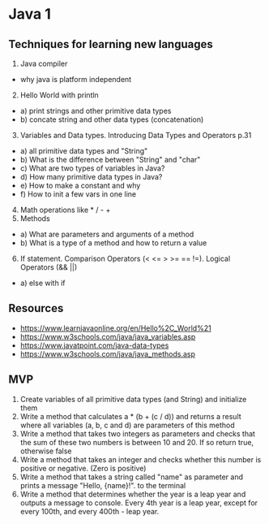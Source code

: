 # Java 1

## Techniques for learning new languages

1. Java compiler
  * why java is platform independent
2. Hello World with println
  * a) print strings and other primitive data types
  * b) concate string and other data types (concatenation)
3. Variables and Data types. Introducing Data Types and Operators p.31
  * a) all primitive data types and "String"
  * b) What is the difference between "String" and "char"
  * c) What are two types of variables in Java?
  * d) How many primitive data types in Java?
  * e) How to make a constant and why
  * f) How to init a few vars in one line
4. Math operations like \* / - +
5. Methods
  * a) What are parameters and arguments of a method
  * b) What is a type of a method and how to return a value
6. If statement. Comparison Operators (< <= > >= == !=). Logical Operators (&& ||)
  * a) else with if

## Resources

* https://www.learnjavaonline.org/en/Hello%2C_World%21
* https://www.w3schools.com/java/java_variables.asp
* https://www.javatpoint.com/java-data-types
* https://www.w3schools.com/java/java_methods.asp

## MVP

1. Create variables of all primitive data types (and String) and initialize them
2. Write a method that calculates a \* (b + (c / d)) and returns a result where all variables (a, b, c and d) are parameters of this method
3. Write a method that takes two integers as parameters and checks that the sum of these two numbers is between 10 and 20. If so return true, otherwise false
4. Write a method that takes an integer and checks whether this number is positive or negative. (Zero is positive)
5. Write a method that takes a string called "name" as parameter and prints a message "Hello, {name}!". to the terminal
6. Write a method that determines whether the year is a leap year and outputs a message to console. Every 4th year is a leap year, except for every 100th, and every 400th - leap year.
